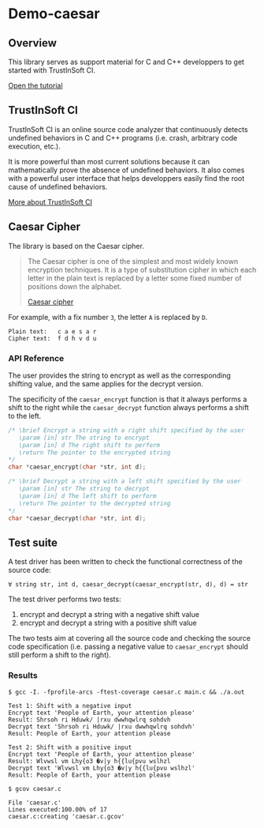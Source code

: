 # Demo-caesar

## Overview

This library serves as support material for C and C++ developpers to get started with TrustInSoft CI.

[Open the tutorial](https://docs.ci.trust-in-soft.com/tutorial "TrustInSoft CI tutorial")

## TrustInSoft CI

TrustInSoft CI is an online source code analyzer that continuously detects undefined behaviors in C and C++ programs (i.e. crash, arbitrary code execution, etc.).

It is more powerful than most current solutions because it can mathematically prove the absence of undefined behaviors. It also comes with a powerful user interface that helps developpers easily find the root cause of undefined behaviors.

[More about TrustInSoft CI](https://ci.trust-in-soft.com "TrustInSoft CI sign-in page")

## Caesar Cipher

The library is based on the Caesar cipher.

> The Caesar cipher is one of the simplest and most widely known
> encryption techniques. It is a type of substitution cipher in which
> each letter in the plain text is replaced by a letter some fixed
> number of positions down the alphabet.
>
> [Caesar cipher](http://en.wikipedia.org/caesar_cypher)

For example, with a fix number `3`, the letter `A` is replaced by `D`.

```
Plain text:   c a e s a r
Cipher text:  f d h v d u
```

### API Reference

The user provides the string to encrypt as well as the corresponding
shifting value, and the same applies for the decrypt version.

The specificity of the `caesar_encrypt` function is that it always
performs a shift to the right while the `caesar_decrypt` function
always performs a shift to the left.

```c
/* \brief Encrypt a string with a right shift specified by the user
   \param [in] str The string to encrypt
   \param [in] d The right shift to perform
   \return The pointer to the encrypted string
*/
char *caesar_encrypt(char *str, int d);

/* \brief Decrypt a string with a left shift specified by the user
   \param [in] str The string to decrypt
   \param [in] d The left shift to perform
   \return The pointer to the decrypted string
*/
char *caesar_decrypt(char *str, int d);
```

## Test suite

A test driver has been written to check the functional correctness of
the source code:

```
∀ string str, int d, caesar_decrypt(caesar_encrypt(str, d), d) = str
```

The test driver performs two tests:

1. encrypt and decrypt a string with a negative shift value
2. encrypt and decrypt a string with a positive shift value

The two tests aim at covering all the source code and checking the
source code specification (i.e. passing a negative value to
`caesar_encrypt` should still perform a shift to the right).

### Results

```
$ gcc -I. -fprofile-arcs -ftest-coverage caesar.c main.c && ./a.out

Test 1: Shift with a negative input
Encrypt text 'People of Earth, your attention please'
Result: Shrsoh ri Hduwk/ |rxu dwwhqwlrq sohdvh
Decrypt text 'Shrsoh ri Hduwk/ |rxu dwwhqwlrq sohdvh'
Result: People of Earth, your attention please

Test 2: Shift with a positive input
Encrypt text 'People of Earth, your attention please'
Result: Wlvwsl vm Lhy{o3 �v|y h{{lu{pvu wslhzl
Decrypt text 'Wlvwsl vm Lhy{o3 �v|y h{{lu{pvu wslhzl'
Result: People of Earth, your attention please
```

```
$ gcov caesar.c

File 'caesar.c'
Lines executed:100.00% of 17
caesar.c:creating 'caesar.c.gcov'
```
